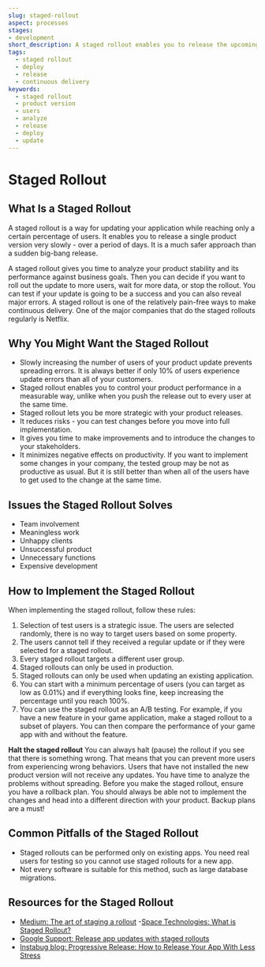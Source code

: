 ```yaml
---
slug: staged-rollout
aspect: processes
stages:
- development
short_description: A staged rollout enables you to release the upcoming product version slowly in a gradual way. You can slowly increase the percentage of users who receive the update.
tags:
  - staged rollout
  - deploy
  - release
  - continuous delivery
keywords:
  - staged rollout
  - product version
  - users
  - analyze
  - release
  - deploy
  - update
---
```


# Staged Rollout
## What Is a Staged Rollout
A staged rollout is a way for updating your application while reaching only a certain percentage of users. It enables you to release a single product version very slowly - over a period of days. It is a much safer approach than a sudden big-bang release.

A staged rollout gives you time to analyze your product stability and its performance against business goals. Then you can decide if you want to roll out the update to more users, wait for more data, or stop the rollout. You can test if your update is going to be a success and you can also reveal major errors. A staged rollout is one of the relatively pain-free ways to make continuous delivery. One of the major companies that do the staged rollouts regularly is Netflix.

## Why You Might Want the Staged Rollout
- Slowly increasing the number of users of your product update prevents spreading errors. It is always better if only 10% of users experience update errors than all of your customers.
- Staged rollout enables you to control your product performance in a measurable way, unlike when you push the release out to every user at the same time.
- Staged rollout lets you be more strategic with your product releases.
- It reduces risks - you can test changes before you move into full implementation.
- It gives you time to make improvements and to introduce the changes to your stakeholders.
- It minimizes negative effects on productivity. If you want to implement some changes in your company, the tested group may be not as productive as usual. But it is still better than when all of the users have to get used to the change at the same time.

## Issues the Staged Rollout Solves
- Team involvement
- Meaningless work
- Unhappy clients
- Unsuccessful product
- Unnecessary functions
- Expensive development

## How to Implement the Staged Rollout
When implementing the staged rollout, follow these rules:
1. Selection of test users is a strategic issue. The users are selected randomly, there is no way to target users based on some property.
2. The users cannot tell if they received a regular update or if they were selected for a staged rollout.
3. Every staged rollout targets a different user group.
4. Staged rollouts can only be used in production.
5. Staged rollouts can only be used when updating an existing application.
6. You can start with a minimum percentage of users (you can target as low as 0.01%) and if everything looks fine, keep increasing the percentage until you reach 100%.
7. You can use the staged rollout as an A/B testing. For example, if you have a new feature in your game application, make a staged rollout to a subset of players. You can then compare the performance of your game app with and without the feature.

**Halt the staged rollout**
You can always halt (pause) the rollout if you see that there is something wrong. That means that you can prevent more users from experiencing wrong behaviors. Users that have not installed the new product version will not receive any updates. You have time to analyze the problems without spreading. Before you make the staged rollout, ensure you have a rollback plan. You should always be able not to implement the changes and head into a different direction with your product. Backup plans are a must!

## Common Pitfalls of the Staged Rollout
- Staged rollouts can be performed only on existing apps. You need real users for testing so you cannot use staged rollouts for a new app.
- Not every software is suitable for this method, such as large database migrations.

## Resources for the Staged Rollout
- [Medium: The art of staging a rollout](https://medium.com/bleeding-edge/the-art-of-staging-a-rollout-8e203b337b75)
-[Space Technologies: What is Staged Rollout?](https://www.spaceotechnologies.com/release-app-update-staged-rollout-benefits-startups/)
- [Google Support:  Release app updates with staged rollouts](https://support.google.com/googleplay/android-developer/answer/6346149?hl=en)
- [Instabug blog: Progressive Release: How to Release Your App With Less Stress](https://instabug.com/blog/progressive-mobile-app-release-process/)

